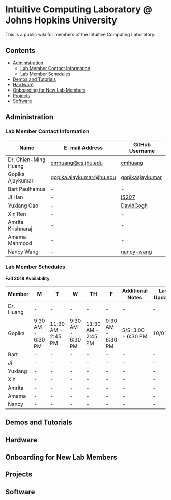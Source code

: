 # Intuitive Computing Laboratory @ Johns Hopkins University

This is a public wiki for members of the Intuitive Computing Laboratory.
## Contents
  - [Administration](#administration)
    - [Lab Member Contact Information](#lab-member-contact-information)
    - [Lab Member Schedules](#lab-member-schedules)
  - [Demos and Tutorials](#demos-and-tutorials)
  - [Hardware](#hardware)
  - [Onboarding for New Lab Members](#onboarding-for-new-lab-members)
  - [Projects](#projects)
  - [Software](#software)

## Administration
### Lab Member Contact Information 

|    Name     | E-mail Address | GitHub Username |
| ------------- | ------------- | ------------- | 
| Dr. Chien-Ming Huang  | cmhuang@cs.jhu.edu  | [cmhuang](https://github.com/cmhuang)  | 
| Gopika Ajaykumar  | gopika.ajaykumar@jhu.edu  | [gopikaajaykumar](https://github.com/gopikaajaykumar)  |
| Bart Paulhamus  | -  | -  |
| Ji Han  | -  | [j5207](https://github.com/j5207)  |
| Yuxiang Gao  | -  | [DavidGogh](https://github.com/DavidGogh)  |
| Xin Ren  | -  | -  |
| Amrita Krishnaraj  | -  | -  |
| Amama Mahmood  | -  | -  |
| Nancy Wang  | -  | [nancy-wang](https://github.com/nancy-wang)  |

### Lab Member Schedules

**Fall 2018 Availability**

|    Member     | M | T | W | TH | F | Additional Notes | Last Updated |
| ------------- | ------------- | ------------- | ------------- | ------------- | ------------- | ------------- | ------------- | 
| Dr. Huang  | - | - | - | - | - | - | - |
| Gopika | 9:30 AM - 6:30 PM | 11:30 AM - 2:45 PM | 9:30 AM - 6:30 PM | 11:30 AM - 2:45 PM | 9:30 AM - 6:30 PM | S/S: 3:00 - 6:30 PM | 10/01/18 |
| Bart | - | - | - | - | - | - | - |
| Ji | - | - | - | - | - | - | - |
| Yuxiang | - | - | - | - | - | - | - |
| Xin | - | - | - | - | - | - | - |
| Amrita | - | - | - | - | - | - | - |
| Amama | - | - | - | - | - | - | - |
| Nancy | - | - | - | - | - | - | - |

## Demos and Tutorials
## Hardware
## Onboarding for New Lab Members
## Projects
## Software
